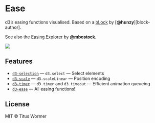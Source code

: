 # Ease

d3’s easing functions visualised.  Based on a [bl.ock][block] by
[**@hunzy**][block-author].

See also the [Easing Explorer][ee] by [**@mbostock**][mb].

[![][cover]][url]

## Features

*   [`d3-selection`](https://github.com/d3/d3-selection#api-reference)
    — `d3.select`
    — Select elements
*   [`d3-scale`](https://github.com/d3/d3-scale#api-reference)
    — `d3.scaleLinear`
    — Position encoding
*   [`d3-timer`](https://github.com/d3/d3-timer#api-reference)
    — `d3.timer` and `d3.timeout`
    — Efficient animation queueing
*   [`d3-ease`](https://github.com/d3/d3-ease#api-reference)
    — All easing functions!

## License

MIT © Titus Wormer

[block]: http://bl.ocks.org/hunzy/9929724

[author]: https://github.com/hunzy

[ee]: https://bl.ocks.org/mbostock/248bac3b8e354a9103c4

[mb]: https://github.com/mbostock

[cover]: preview.png

[url]: https://cmda-fe3.github.io/course-17-18/class-3/ease
